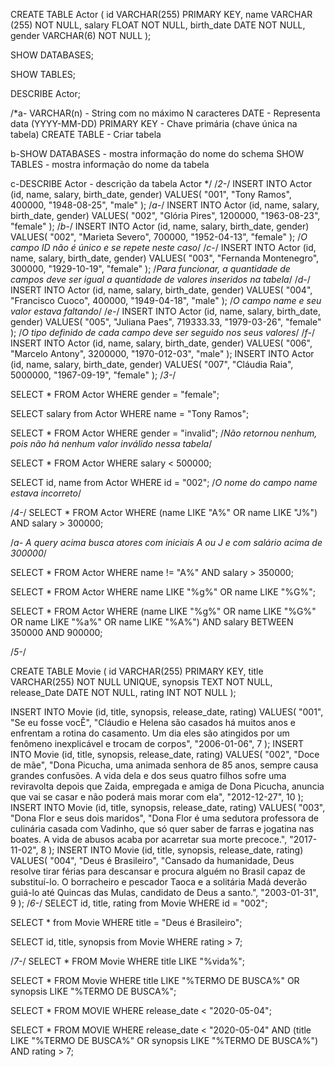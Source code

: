 CREATE TABLE Actor (
    id VARCHAR(255) PRIMARY KEY,
    name VARCHAR (255) NOT NULL,
    salary FLOAT NOT NULL,
    birth_date DATE NOT NULL,
    gender VARCHAR(6) NOT NULL
);

SHOW DATABASES;

SHOW TABLES;

DESCRIBE Actor;

/*a-
VARCHAR(n) - String com no máximo N caracteres
DATE - Representa data (YYYY-MM-DD)
PRIMARY KEY - Chave primária (chave única na tabela)
CREATE TABLE - Criar tabela

b-SHOW DATABASES - mostra informação do nome do schema 
SHOW TABLES - mostra informação do nome da tabela

c-DESCRIBE Actor - descrição da tabela Actor
*/
/*2-*/
INSERT INTO Actor (id, name, salary, birth_date, gender)
VALUES(
  "001", 
  "Tony Ramos",
  400000,
  "1948-08-25", 
  "male"
);
/*a-*/
INSERT INTO Actor (id, name, salary, birth_date, gender)
VALUES(
  "002", 
  "Glória Pires",
  1200000,
  "1963-08-23", 
  "female"
);
/*b-*/
INSERT INTO Actor (id, name, salary, birth_date, gender)
VALUES(
  "002", 
  "Marieta Severo",
  700000,
  "1952-04-13", 
  "female"
);
/*O campo ID não é único e se repete neste caso*/
/*c-*/
INSERT INTO Actor (id, name, salary, birth_date, gender)
VALUES(
  "003", 
  "Fernanda Montenegro",
  300000,
  "1929-10-19", 
  "female"
);
/*Para funcionar, a quantidade de campos deve ser igual a quantidade de valores inseridos na tabela*/
/*d-*/ 
INSERT INTO Actor (id, name, salary, birth_date, gender)
VALUES(
  "004",
  "Francisco Cuoco",
  400000,
  "1949-04-18", 
  "male"
);
/*O campo name e seu valor estava faltando*/
/*e-*/
INSERT INTO Actor (id, name, salary, birth_date, gender)
VALUES(
  "005", 
  "Juliana Paes",
  719333.33,
  "1979-03-26", 
  "female"
);
/*O tipo definido de cada campo deve ser seguido nos seus valores*/
/*f-*/
INSERT INTO Actor (id, name, salary, birth_date, gender)
VALUES(
  "006", 
  "Marcelo Antony",
  3200000,
  "1970-012-03", 
  "male"
);
INSERT INTO Actor (id, name, salary, birth_date, gender)
VALUES(
  "007", 
  "Cláudia Raia",
  5000000,
  "1967-09-19", 
  "female"
);
/*3-*/

SELECT * FROM Actor WHERE gender = "female";

SELECT salary from Actor WHERE name = "Tony Ramos";

SELECT * FROM Actor WHERE gender = "invalid";
/*Não retornou nenhum, pois não há nenhum valor inválido nessa tabela*/

SELECT * FROM Actor WHERE salary < 500000;

SELECT id, name from Actor WHERE id = "002";
/*O nome do campo name estava incorreto*/

/*4-*/
SELECT * FROM Actor
WHERE (name LIKE "A%" OR name LIKE "J%") AND salary > 300000;

/*a- A query acima busca atores com iniciais A ou J e com salário acima de 300000*/

SELECT * FROM Actor
WHERE name != "A%" AND salary > 350000;

SELECT * FROM Actor
WHERE name LIKE "%g%" OR name LIKE "%G%";

SELECT * FROM Actor
WHERE 
	(name LIKE "%g%" OR name LIKE "%G%" OR name LIKE "%a%" OR name LIKE "%A%")
  AND salary BETWEEN 350000 AND 900000;
  
  /*5-*/
  
CREATE TABLE Movie (
		id VARCHAR(255) PRIMARY KEY,
    title VARCHAR(255) NOT NULL UNIQUE,
    synopsis TEXT NOT NULL,
    release_Date DATE NOT NULL,
    rating INT NOT NULL
);

INSERT INTO Movie (id, title, synopsis, release_date, rating) 
VALUES(
	"001",
    "Se eu fosse vocÊ",
	"Cláudio e Helena são casados há muitos anos e enfrentam a rotina do casamento. Um dia eles são atingidos por um fenômeno inexplicável e trocam de corpos",
    "2006-01-06",
    7
);
INSERT INTO Movie (id, title, synopsis, release_date, rating) 
VALUES(
	"002",
    "Doce de mãe",
    "Dona Picucha, uma animada senhora de 85 anos, sempre causa grandes confusões. A vida dela e dos seus quatro filhos sofre uma reviravolta depois que Zaida, empregada e amiga de Dona Picucha, anuncia que vai se casar e não poderá mais morar com ela",
    "2012-12-27",
    10
);
INSERT INTO Movie (id, title, synopsis, release_date, rating) 
VALUES(
	"003",
    "Dona Flor e seus dois maridos",
    "Dona Flor é uma sedutora professora de culinária casada com Vadinho, que só quer saber de farras e jogatina nas boates. A vida de abusos acaba por acarretar sua morte precoce.",
    "2017-11-02",
    8
);
INSERT INTO Movie (id, title, synopsis, release_date, rating) 
VALUES(
	"004",
    "Deus é Brasileiro",
    "Cansado da humanidade, Deus resolve tirar férias para descansar e procura alguém no Brasil capaz de substituí-lo. O borracheiro e pescador Taoca e a solitária Madá deverão guiá-lo até Quincas das Mulas, candidato de Deus a santo.",
    "2003-01-31",
    9
);
/*6-*/
SELECT id, title, rating from Movie WHERE id = "002";

SELECT * from Movie WHERE title = "Deus é Brasileiro";

SELECT id, title, synopsis from Movie WHERE rating > 7;

/*7-*/
SELECT * FROM Movie
WHERE title LIKE "%vida%";

SELECT * FROM Movie
WHERE title LIKE "%TERMO DE BUSCA%" OR
      synopsis LIKE "%TERMO DE BUSCA%";
      
SELECT * FROM MOVIE
WHERE release_date < "2020-05-04";

SELECT * FROM MOVIE
WHERE release_date < "2020-05-04" AND 
      (title LIKE "%TERMO DE BUSCA%" OR
      synopsis LIKE "%TERMO DE BUSCA%") AND rating > 7;
